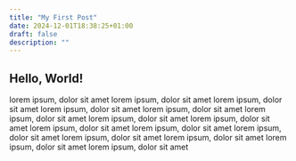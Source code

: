 ```yaml
---
title: "My First Post"
date: 2024-12-01T18:38:25+01:00
draft: false
description: ""
---
```


## Hello, World!

lorem ipsum, dolor sit amet
lorem ipsum, dolor sit amet
lorem ipsum, dolor sit amet
lorem ipsum, dolor sit amet
lorem ipsum, dolor sit amet
lorem ipsum, dolor sit amet
lorem ipsum, dolor sit amet
lorem ipsum, dolor sit amet
lorem ipsum, dolor sit amet
lorem ipsum, dolor sit amet
lorem ipsum, dolor sit amet
lorem ipsum, dolor sit amet
lorem ipsum, dolor sit amet
lorem ipsum, dolor sit amet
lorem ipsum, dolor sit amet

